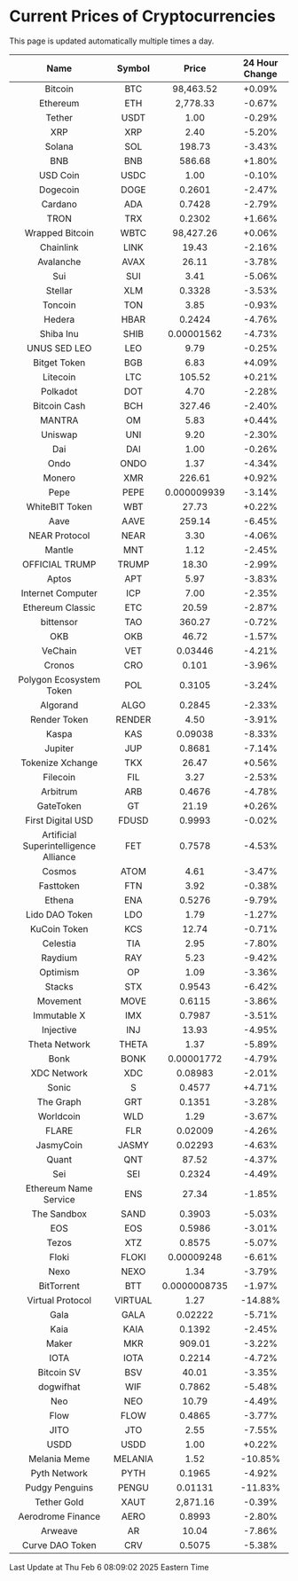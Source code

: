 # Current Prices of Cryptocurrencies
This page is updated automatically multiple times a day.

| Name | Symbol | Price | 24 Hour Change |
| :---: |:---:| :---: | :---: |
| Bitcoin | BTC | 98,463.52 | +0.09% |
| Ethereum | ETH | 2,778.33 | -0.67% |
| Tether | USDT | 1.00 | -0.29% |
| XRP | XRP | 2.40 | -5.20% |
| Solana | SOL | 198.73 | -3.43% |
| BNB | BNB | 586.68 | +1.80% |
| USD Coin | USDC | 1.00 | -0.10% |
| Dogecoin | DOGE | 0.2601 | -2.47% |
| Cardano | ADA | 0.7428 | -2.79% |
| TRON | TRX | 0.2302 | +1.66% |
| Wrapped Bitcoin | WBTC | 98,427.26 | +0.06% |
| Chainlink | LINK | 19.43 | -2.16% |
| Avalanche | AVAX | 26.11 | -3.78% |
| Sui | SUI | 3.41 | -5.06% |
| Stellar | XLM | 0.3328 | -3.53% |
| Toncoin | TON | 3.85 | -0.93% |
| Hedera | HBAR | 0.2424 | -4.76% |
| Shiba Inu | SHIB | 0.00001562 | -4.73% |
| UNUS SED LEO | LEO | 9.79 | -0.25% |
| Bitget Token | BGB | 6.83 | +4.09% |
| Litecoin | LTC | 105.52 | +0.21% |
| Polkadot | DOT | 4.70 | -2.28% |
| Bitcoin Cash | BCH | 327.46 | -2.40% |
| MANTRA | OM | 5.83 | +0.44% |
| Uniswap | UNI | 9.20 | -2.30% |
| Dai | DAI | 1.00 | -0.26% |
| Ondo | ONDO | 1.37 | -4.34% |
| Monero | XMR | 226.61 | +0.92% |
| Pepe | PEPE | 0.000009939 | -3.14% |
| WhiteBIT Token | WBT | 27.73 | +0.22% |
| Aave | AAVE | 259.14 | -6.45% |
| NEAR Protocol | NEAR | 3.30 | -4.06% |
| Mantle | MNT | 1.12 | -2.45% |
| OFFICIAL TRUMP | TRUMP | 18.30 | -2.99% |
| Aptos | APT | 5.97 | -3.83% |
| Internet Computer | ICP | 7.00 | -2.35% |
| Ethereum Classic | ETC | 20.59 | -2.87% |
| bittensor | TAO | 360.27 | -0.72% |
| OKB | OKB | 46.72 | -1.57% |
| VeChain | VET | 0.03446 | -4.21% |
| Cronos | CRO | 0.101 | -3.96% |
| Polygon Ecosystem Token | POL | 0.3105 | -3.24% |
| Algorand | ALGO | 0.2845 | -2.33% |
| Render Token | RENDER | 4.50 | -3.91% |
| Kaspa | KAS | 0.09038 | -8.33% |
| Jupiter | JUP | 0.8681 | -7.14% |
| Tokenize Xchange | TKX | 26.47 | +0.56% |
| Filecoin | FIL | 3.27 | -2.53% |
| Arbitrum | ARB | 0.4676 | -4.78% |
| GateToken | GT | 21.19 | +0.26% |
| First Digital USD | FDUSD | 0.9993 | -0.02% |
| Artificial Superintelligence Alliance | FET | 0.7578 | -4.53% |
| Cosmos | ATOM | 4.61 | -3.47% |
| Fasttoken | FTN | 3.92 | -0.38% |
| Ethena | ENA | 0.5276 | -9.79% |
| Lido DAO Token | LDO | 1.79 | -1.27% |
| KuCoin Token | KCS | 12.74 | -0.71% |
| Celestia | TIA | 2.95 | -7.80% |
| Raydium | RAY | 5.23 | -9.42% |
| Optimism | OP | 1.09 | -3.36% |
| Stacks | STX | 0.9543 | -6.42% |
| Movement | MOVE | 0.6115 | -3.86% |
| Immutable X | IMX | 0.7987 | -3.51% |
| Injective | INJ | 13.93 | -4.95% |
| Theta Network | THETA | 1.37 | -5.89% |
| Bonk | BONK | 0.00001772 | -4.79% |
| XDC Network | XDC | 0.08983 | -2.01% |
| Sonic | S | 0.4577 | +4.71% |
| The Graph | GRT | 0.1351 | -3.28% |
| Worldcoin | WLD | 1.29 | -3.67% |
| FLARE | FLR | 0.02009 | -4.26% |
| JasmyCoin | JASMY | 0.02293 | -4.63% |
| Quant | QNT | 87.52 | -4.37% |
| Sei | SEI | 0.2324 | -4.49% |
| Ethereum Name Service | ENS | 27.34 | -1.85% |
| The Sandbox | SAND | 0.3903 | -5.03% |
| EOS | EOS | 0.5986 | -3.01% |
| Tezos | XTZ | 0.8575 | -5.07% |
| Floki | FLOKI | 0.00009248 | -6.61% |
| Nexo | NEXO | 1.34 | -3.79% |
| BitTorrent | BTT | 0.0000008735 | -1.97% |
| Virtual Protocol | VIRTUAL | 1.27 | -14.88% |
| Gala | GALA | 0.02222 | -5.71% |
| Kaia | KAIA | 0.1392 | -2.45% |
| Maker | MKR | 909.01 | -3.22% |
| IOTA | IOTA | 0.2214 | -4.72% |
| Bitcoin SV | BSV | 40.01 | -3.35% |
| dogwifhat | WIF | 0.7862 | -5.48% |
| Neo | NEO | 10.79 | -4.49% |
| Flow | FLOW | 0.4865 | -3.77% |
| JITO | JTO | 2.55 | -7.55% |
| USDD | USDD | 1.00 | +0.22% |
| Melania Meme | MELANIA | 1.52 | -10.85% |
| Pyth Network | PYTH | 0.1965 | -4.92% |
| Pudgy Penguins | PENGU | 0.01131 | -11.83% |
| Tether Gold | XAUT | 2,871.16 | -0.39% |
| Aerodrome Finance | AERO | 0.8993 | -2.80% |
| Arweave | AR | 10.04 | -7.86% |
| Curve DAO Token | CRV | 0.5075 | -5.38% |

Last Update at Thu Feb  6 08:09:02 2025 Eastern Time